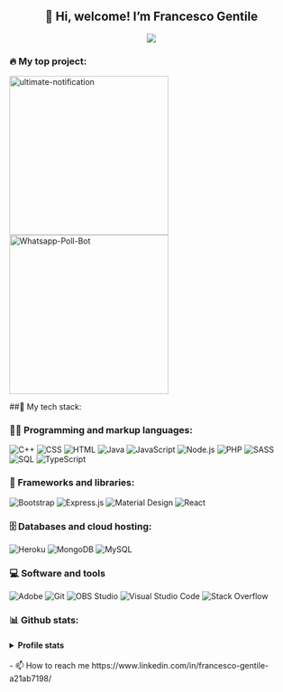 <h2 align="center">👋 Hi, welcome! I’m Francesco Gentile</h2>



<p align="center">
<img src="https://readme-typing-svg.herokuapp.com?color=F76253&lines=FrancescoGentileDev;Full-stack+web+developer;Learning+all+day+new+things&center=true&width=440&height=45&color=f75c7e&vCenter=true&size=22" >
</p>

### 🔥 My top project:

<p align="left">
<a href="https://github.com/FrancescoGentileDev/ultimate-notification"><img width="282" src="https://denvercoder1-github-readme-stats.vercel.app/api/pin/?username=FrancescoGentileDev&repo=ultimate-notification&theme=react&bg_color=1F222E&title_color=F85D7F&icon_color=F8D866&hide_border=true&show_icons=false" alt="ultimate-notification"></a>
<a href="https://github.com/FrancescoGentileDev/Whatsapp-Poll-Bot"><img width="282" src="https://denvercoder1-github-readme-stats.vercel.app/api/pin/?username=FrancescoGentileDev&repo=Whatsapp-Poll-Bot&theme=react&bg_color=1F222E&title_color=F85D7F&icon_color=F8D866&hide_border=true&show_icons=false" alt="Whatsapp-Poll-Bot"></a>

</p>

##🚂 My tech stack:

### 👨‍💻 Programming and markup languages:

<p>
<img alt="C++" src="https://custom-icon-badges.herokuapp.com/badge/C++-9C033A.svg?logo=cpp2&logoColor=white">
<img alt="CSS" src="https://img.shields.io/badge/CSS-1572B6.svg?logo=css3&logoColor=white">
<img alt="HTML" src="https://img.shields.io/badge/HTML-E34F26.svg?logo=html5&logoColor=white">
<img alt="Java" src="https://custom-icon-badges.herokuapp.com/badge/Java-007396.svg?logo=java&logoColor=white">
<img alt="JavaScript" src="https://img.shields.io/badge/JavaScript-F7DF1E.svg?logo=javascript&logoColor=black">
<img alt="Node.js" src="https://img.shields.io/badge/Node.js-43853D.svg?logo=node.js&logoColor=white">
<img alt="PHP" src="https://img.shields.io/badge/PHP-777BB4.svg?logo=php&logoColor=white">
<img alt="SASS" src="https://img.shields.io/badge/Sass-hotpink.svg?logo=SASS&logoColor=white">
<img alt="SQL" src="https://custom-icon-badges.herokuapp.com/badge/SQL-025E8C.svg?logo=database&logoColor=white">
<img alt="TypeScript" src="https://img.shields.io/badge/TypeScript-007ACC.svg?logo=typescript&logoColor=white">
</p>

### 🧰 Frameworks and libraries:

<p>
<img alt="Bootstrap" src="https://img.shields.io/badge/Bootstrap-7952B3.svg?logo=bootstrap&logoColor=white">
<img alt="Express.js" src="https://img.shields.io/badge/Express.js-404d59.svg?logo=express&logoColor=white">
<img alt="Material Design" src="https://img.shields.io/badge/Material%20Design-0081CB.svg?logo=material-design&logoColor=white">
<img alt="React" src="https://img.shields.io/badge/React-20232a.svg?logo=react&logoColor=%2361DAFB">

</p>

### 🗄️ Databases and cloud hosting:

<p>
<img alt="Heroku" src="https://img.shields.io/badge/Heroku-430098.svg?logo=heroku&logoColor=white">
<img alt="MongoDB" src ="https://img.shields.io/badge/MongoDB-4ea94b.svg?logo=mongodb&logoColor=white">
<img alt="MySQL" src="https://img.shields.io/badge/MySQL-00f.svg?logo=mysql&logoColor=white">


</p>

### 💻 Software and tools 

<p>
<img alt="Adobe" src="https://img.shields.io/badge/Adobe-FF0000.svg?logo=adobe&logoColor=white">
<img alt="Git" src="https://img.shields.io/badge/Git-F05033.svg?logo=git&logoColor=white">
<img alt="OBS Studio" src="https://img.shields.io/badge/-OBS%20Studio-302E31?logo=obs-studio&logoColor=white">
<img alt="Visual Studio Code" src="https://img.shields.io/badge/Visual%20Studio%20Code-0078d7.svg?logo=visual-studio-code&logoColor=white">
<img alt="Stack Overflow" src="https://img.shields.io/badge/-Stack%20Overflow-FE7A16?logo=stack-overflow&logoColor=white">
</p>

### 📊 Github stats:

<h4> <details>
  <summary>Profile stats</summary>
  <p align="center">
<img src="http://github-readme-streak-stats.herokuapp.com?user=francescogentileDev&theme=radical&date_format=j%20M%5B%20Y%5D">
</p> </h4>
  

  
</details>
- 📫 How to reach me https://www.linkedin.com/in/francesco-gentile-a21ab7198/



<!---
FrancescoGentileDev/FrancescoGentileDev is a ✨ special ✨ repository because its `README.md` (this file) appears on your GitHub profile.
You can click the Preview link to take a look at your changes.
--->
